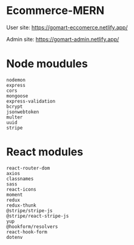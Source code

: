 # Ecommerce-MERN

User site: https://gomart-eccomerce.netlify.app/

Admin site: https://gomart-admin.netlify.app/

# Node moudules

    nodemon
    express
    cors
    mongoose
    express-validation
    bcrypt
    jsonwebtoken
    multer
    uuid
    stripe

# React modules

    react-router-dom
    axios
    classnames
    sass
    react-icons
    moment
    redux
    redux-thunk
    @stripe/stripe-js
    @stripe/react-stripe-js
    yup
    @hookform/resolvers
    react-hook-form
    dotenv
